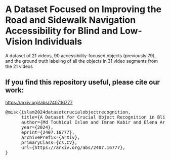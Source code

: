 # A Dataset Focused on Improving the Road and Sidewalk Navigation Accessibility for Blind and Low-Vision Individuals
A dataset of 21 videos, 90 accessibility-focused objects (previously 79), and the ground truth labeling of all the objects in 31 video segments from the 21 videos


## If you find this repository useful, please cite our work:

https://arxiv.org/abs/2407.16777
<pre>
@misc{islam2024datasetcrucialobjectrecognition,
      title={A Dataset for Crucial Object Recognition in Blind and Low-Vision Individuals' Navigation}, 
      author={Md Touhidul Islam and Imran Kabir and Elena Ariel Pearce and Md Alimoor Reza and Syed Masum Billah},
      year={2024},
      eprint={2407.16777},
      archivePrefix={arXiv},
      primaryClass={cs.CV},
      url={https://arxiv.org/abs/2407.16777}, 
}
</pre>
